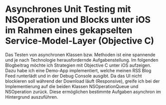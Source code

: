 Asynchrones Unit Testing mit NSOperation und Blocks unter iOS im Rahmen eines gekapselten Service-Model-Layer (Objective C)
======================

Das Testen von asynchronen Klassen bzw. Methoden ist eine spannende und je nach Technologie herausfordernde Aufgabenstellung. Im folgenden Blogbeitrag möchte ich Strategien mit Objective C unter iOS aufzeigen. Dazu habe ich eine Demo-App implementiert, welche meinen RSS Blog Feed runterlädt und in der Debug Console ausgibt. Da das UI nicht blockieren soll während der Download läuft (Responsive), greife ich bei der Implementierung auf die beiden Klassen NSOperationQueue und NSOperation zurück. Diese ermöglichen bestimmte Aufgaben asynchron im Hintergrund auszuführen. 

